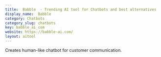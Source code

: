 ```yaml
---
title:  Babble  - Trending AI tool for Chatbots and best alternatives
display_name:  Babble 
category: Chatbots
category_slug: chatbots
key: babble_ai_com
website: https://babble-ai.com/
layout: aitool
---
```


Creates human-like chatbot for customer communication.
